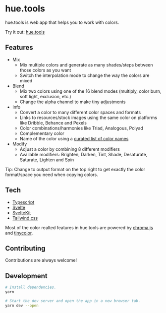 # hue.tools

hue.tools is web app that helps you to work with colors.

Try it out: [hue.tools](https://hue.tools)

## Features

- Mix
  - Mix multiple colors and generate as many shades/steps between those colors as you want
  - Switch the interpolation mode to change the way the colors are mixed
- Blend
  - Mix two colors using one of the 16 blend modes (multiply, color burn, soft light, exclusion, etc.)
  - Change the alpha channel to make tiny adjustments
- Info
  - Convert a color to many different color spaces and formats
  - Links to resources/stock images using the same color on platforms like Dribble, Behance and Pexels 
  - Color combinations/harmonies like Triad, Analogous, Polyad
  - Complementary color
  - Name of the color using a [curated list of color names](https://www.npmjs.com/package/color-name-list)
- Modify
  - Adjust a color by combining 8 different modifiers
  - Available modifiers: Brighten, Darken, Tint, Shade, Desaturate, Saturate, Lighten and Spin

Tip: Change to output format on the top right to get exactly the color format/space you need when copying colors.

## Tech

- [Typescript](https://www.typescriptlang.org/)
- [Svelte](https://svelte.dev)
- [SvelteKit](https://kit.svelte.dev)
- [Tailwind.css](https://tailwindcss.com/)

Most of the color realted features in hue.tools are powered by [chroma.js](https://gka.github.io/chroma.js/) and [tinycolor](https://www.npmjs.com/package/@ctrl/tinycolor).

## Contributing

Contributions are always welcome!

## Development

```bash
# Install dependencies.
yarn

# Start the dev server and open the app in a new browser tab.
yarn dev --open
```
